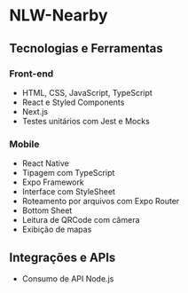 # NLW-Nearby

## Tecnologias e Ferramentas

### Front-end
- HTML, CSS, JavaScript, TypeScript
- React e Styled Components
- Next.js
- Testes unitários com Jest e Mocks

### Mobile
- React Native
- Tipagem com TypeScript
- Expo Framework
- Interface com StyleSheet
- Roteamento por arquivos com Expo Router
- Bottom Sheet
- Leitura de QRCode com câmera
- Exibição de mapas

## Integrações e APIs
- Consumo de API Node.js